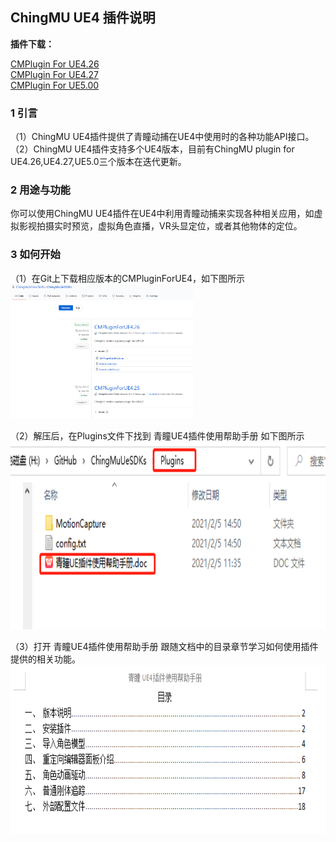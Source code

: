 ## ChingMU UE4 插件说明

**插件下载：**       
<!---
[CMPlugin For UE4.26](https://github.com/ChingMuVisionTech/ChingMuUeSDKs/releases/download/ForUE4.26/CMPlugin_UE4.26.rar)  
[CMPlugin For UE4.27](https://github.com/ChingMuVisionTech/ChingMuUeSDKs/releases/download/UE4.27/CMPlugin_UE4.27.rar)   
[CMPlugin For UE5.00](https://github.com/ChingMuVisionTech/ChingMuUeSDKs/releases/download/UE5.0/CMPlugin_UE5.0.rar)   
-->

[CMPlugin For UE4.26](https://github.com/ChingMuVisionTech/ChingMuUeSDKs/releases/download/new_CMPlugin_UE4.26/CMPlugin_UE4.26.rar)  
[CMPlugin For UE4.27](https://github.com/ChingMuVisionTech/ChingMuUeSDKs/releases/tag/CMPlugin_UE4.27)   
[CMPlugin For UE5.00](https://github.com/ChingMuVisionTech/ChingMuUeSDKs/releases/download/CMPlugin_UE5.0/CMPlugin_UE5.0.rar) 

### 1 引言

（1）ChingMU UE4插件提供了青瞳动捕在UE4中使用时的各种功能API接口。<br>
（2）ChingMU UE4插件支持多个UE4版本，目前有ChingMU plugin for UE4.26,UE4.27,UE5.0三个版本在迭代更新。

### 2 用途与功能

你可以使用ChingMU UE4插件在UE4中利用青瞳动捕来实现各种相关应用，如虚拟影视拍摄实时预览，虚拟角色直播，VR头显定位，或者其他物体的定位。

### 3 如何开始 

（1）在Git上下载相应版本的CMPluginForUE4，如下图所示<br>
<img src="./imgs/UE4Plugin_description_01.png" width="58%" height="58%" title="Git上下载CMPluginForUE4"/><br>

（2）解压后，在Plugins文件下找到 青瞳UE4插件使用帮助手册 如下图所示<br>
<img src="./imgs/UE4Plugin_description_02.png" width="685px" height="300px" title="打开插件使用帮助文档"/><br>

（3）打开 青瞳UE4插件使用帮助手册 跟随文档中的目录章节学习如何使用插件提供的相关功能。<br>
<img src="./imgs/UE4Plugin_description_03.png" width="730px" height="270px" title="插件使用帮助文档目录"/>

